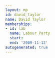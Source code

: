 ```yaml
---
layout: mp
id: david_taylor
name: David Taylor
memberships:
- id: lab
  name: Labour Party
  start: 
  end: '2009-11-12'
autogenerated: true
---
```

